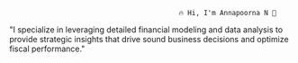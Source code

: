                                               🔥 Hi, I'm Annapoorna N 👋

"I specialize in leveraging detailed financial modeling and data analysis to provide strategic insights that drive sound business decisions and optimize fiscal performance."



